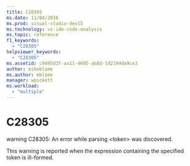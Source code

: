```yaml
---
title: C28305
ms.date: 11/04/2016
ms.prod: visual-studio-dev15
ms.technology: vs-ide-code-analysis
ms.topic: reference
f1_keywords:
  - "C28305"
helpviewer_keywords:
  - "C28305"
ms.assetid: c9495d3f-aa11-4695-ab8d-1d2194da9ce3
author: mikeblome
ms.author: mblome
manager: wpickett
ms.workload:
  - "multiple"
---
```

# C28305
warning C28305: An error while parsing \<token> was discovered.

 This warning is reported when the expression containing the specified token is ill-formed.